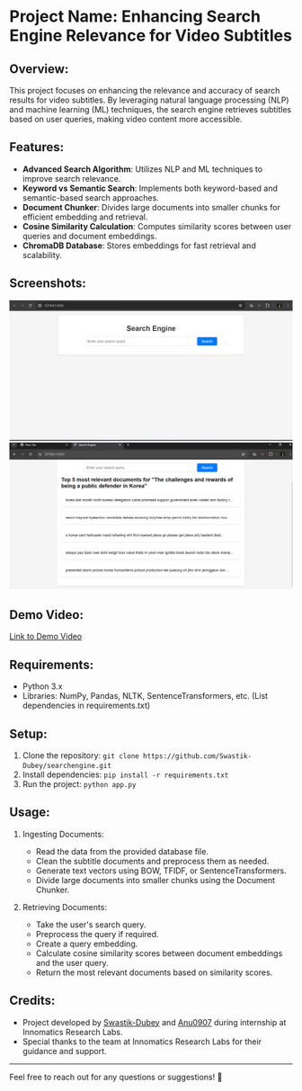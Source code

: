 
# Project Name: Enhancing Search Engine Relevance for Video Subtitles

## Overview:
This project focuses on enhancing the relevance and accuracy of search results for video subtitles. By leveraging natural language processing (NLP) and machine learning (ML) techniques, the search engine retrieves subtitles based on user queries, making video content more accessible.

## Features:
- **Advanced Search Algorithm**: Utilizes NLP and ML techniques to improve search relevance.
- **Keyword vs Semantic Search**: Implements both keyword-based and semantic-based search approaches.
- **Document Chunker**: Divides large documents into smaller chunks for efficient embedding and retrieval.
- **Cosine Similarity Calculation**: Computes similarity scores between user queries and document embeddings.
- **ChromaDB Database**: Stores embeddings for fast retrieval and scalability.

## Screenshots:
![Screenshot 1](homepge.png)
![Screenshot 2](serachquerypage.png)

## Demo Video:
[Link to Demo Video](https://drive.google.com/file/d/1pwHPYD7jRFyzRl7OntlApgRCwDw1ZzpX/view?usp=sharing)

## Requirements:
- Python 3.x
- Libraries: NumPy, Pandas, NLTK, SentenceTransformers, etc. (List dependencies in requirements.txt)

## Setup:
1. Clone the repository: `git clone https://github.com/Swastik-Dubey/searchengine.git`
2. Install dependencies: `pip install -r requirements.txt`
3. Run the project: `python app.py`

## Usage:
1. Ingesting Documents:
   - Read the data from the provided database file.
   - Clean the subtitle documents and preprocess them as needed.
   - Generate text vectors using BOW, TFIDF, or SentenceTransformers.
   - Divide large documents into smaller chunks using the Document Chunker.

2. Retrieving Documents:
   - Take the user's search query.
   - Preprocess the query if required.
   - Create a query embedding.
   - Calculate cosine similarity scores between document embeddings and the user query.
   - Return the most relevant documents based on similarity scores.



## Credits:
- Project developed by [Swastik-Dubey](https://github.com/Swastik-Dubey) and [Anu0907](https://github.com/Anu0907) during internship at Innomatics Research Labs.
- Special thanks to the team at Innomatics Research Labs for their guidance and support.


---
Feel free to reach out for any questions or suggestions! 🚀

